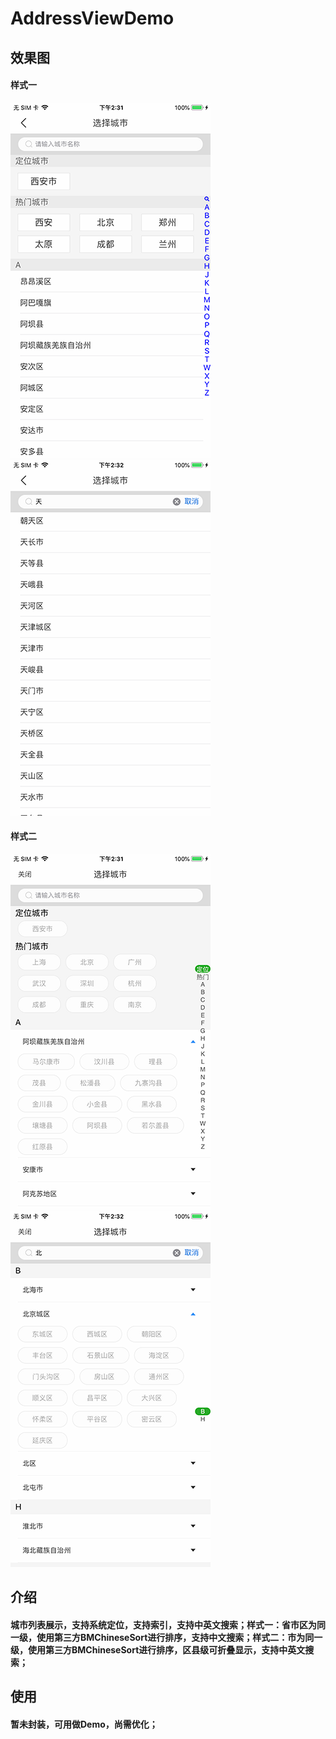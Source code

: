# AddressViewDemo
## 效果图
#### 样式一
![下拉刷新](https://raw.githubusercontent.com/qianfei1993/AddressViewDemo/master/AddressViewDemo/style1.png)
![上拉加载](https://raw.githubusercontent.com/qianfei1993/AddressViewDemo/master/AddressViewDemo/searchStyle1.png)

#### 样式二
![无数据](https://raw.githubusercontent.com/qianfei1993/AddressViewDemo/master/AddressViewDemo/style2.png)
![无网络](https://raw.githubusercontent.com/qianfei1993/AddressViewDemo/master/AddressViewDemo/searchStyle2.png)

## 介绍
#### 城市列表展示，支持系统定位，支持索引，支持中英文搜索；样式一：省市区为同一级，使用第三方BMChineseSort进行排序，支持中文搜索；样式二：市为同一级，使用第三方BMChineseSort进行排序，区县级可折叠显示，支持中英文搜索；
## 使用
#### 暂未封装，可用做Demo，尚需优化；
```
```
